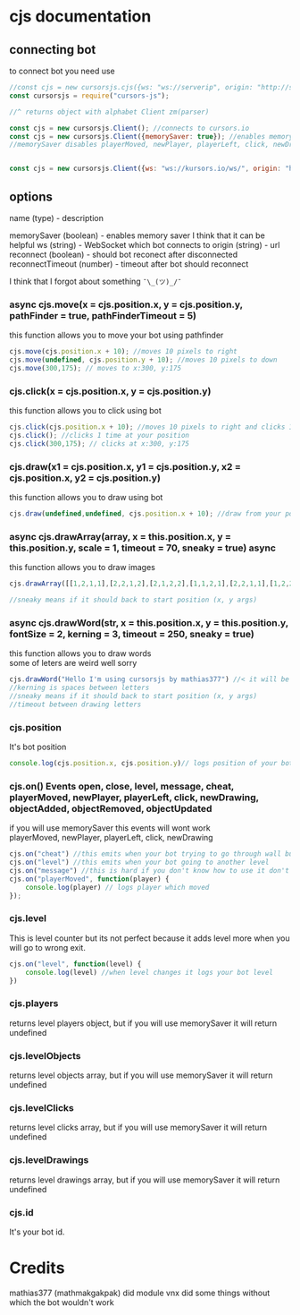 # cjs documentation
## connecting bot
to connect bot you need use  
```js
//const cjs = new cursorsjs.cjs({ws: "ws://serverip", origin: "http://site.name"}) //optionaly you can put agent to change ip
const cursorsjs = require("cursors-js");

//^ returns object with alphabet Client zm(parser)

const cjs = new cursorsjs.Client(); //connects to cursors.io
const cjs = new cursorsjs.Client({memorySaver: true}); //enables memory saver good for making bots
//memorySaver disables playerMoved, newPlayer, playerLeft, click, newDrawing and variables like cjs.levelDrawings, cjs.players, cjs.levelClicks


const cjs = new cursorsjs.Client({ws: "ws://kursors.io/ws/", origin: "http://kursors.io"}); //connects to kursors.io
```

## options
name (type) - description

memorySaver (boolean) - enables memory saver I think that it can be helpful
ws (string) - WebSocket which bot connects to
origin (string) - url
reconnect (boolean) - should bot reconect after disconnected
reconnectTimeout (number) - timeout after bot should reconnect

I think that I forgot about something `¯\_(ツ)_/¯`


### async cjs.move(x = cjs.position.x, y = cjs.position.y, pathFinder = true, pathFinderTimeout = 5)
this function allows you to move your bot using pathfinder  
```js
cjs.move(cjs.position.x + 10); //moves 10 pixels to right
cjs.move(undefined, cjs.position.y + 10); //moves 10 pixels to down
cjs.move(300,175); // moves to x:300, y:175
```

### cjs.click(x = cjs.position.x, y = cjs.position.y)
this function allows you to click using bot  
```js
cjs.click(cjs.position.x + 10); //moves 10 pixels to right and clicks 1 time
cjs.click(); //clicks 1 time at your position
cjs.click(300,175); // clicks at x:300, y:175
```

### cjs.draw(x1 = cjs.position.x, y1 = cjs.position.y, x2 = cjs.position.x, y2 = cjs.position.y)
this function allows you to draw using bot  
```js
cjs.draw(undefined,undefined, cjs.position.x + 10); //draw from your position to your position x + 10 pixels
```

### async cjs.drawArray(array, x = this.position.x, y = this.position.y, scale = 1, timeout = 70, sneaky = true) async
this function allows you to draw images  
```js
cjs.drawArray([[1,2,1,1],[2,2,1,2],[2,1,2,2],[1,1,2,1],[2,2,1,1],[1,2,2,1],[2,4,1,4],[2,5,2,4],[1,5,2,5],[1,4,1,5],[2,5,1,4],[1,5,2,4],[3,5,3,1],[4,5,3,5],[5,4,4,5],[5,3,5,4],[5,2,5,3],[4,1,5,2],[3,1,4,1]]) //draws smile on your position

//sneaky means if it should back to start position (x, y args)
```

### async cjs.drawWord(str, x = this.position.x, y = this.position.y, fontSize = 2, kerning = 3, timeout = 250, sneaky = true)
this function allows you to draw words  
some of leters are weird well sorry  
```js
cjs.drawWord("Hello I'm using cursorsjs by mathias377") //< it will be written
//kerning is spaces between letters
//sneaky means if it should back to start position (x, y args)
//timeout between drawing letters
```
### cjs.position
It's bot position  
```js
console.log(cjs.position.x, cjs.position.y)// logs position of your bot
```

### cjs.on() Events open, close, level, message, cheat, playerMoved, newPlayer, playerLeft, click, newDrawing, objectAdded, objectRemoved, objectUpdated  
if you will use memorySaver this events will wont work  
playerMoved, newPlayer, playerLeft, click, newDrawing  

```js
cjs.on("cheat") //this emits when your bot trying to go through wall but anticheat see that
cjs.on("level") //this emits when your bot going to another level
cjs.on("message") //this is hard if you don't know how to use it don't use it
cjs.on("playerMoved", function(player) {
	console.log(player) // logs player which moved
});
```

### cjs.level
This is level counter but its not perfect because it adds level more when you will go to wrong exit.  
```js
cjs.on("level", function(level) {
	console.log(level) //when level changes it logs your bot level
})
```

### cjs.players
returns level players object, but if you will use memorySaver it will return undefined  

### cjs.levelObjects
returns level objects array, but if you will use memorySaver it will return undefined

### cjs.levelClicks
returns level clicks array, but if you will use memorySaver it will return undefined

### cjs.levelDrawings
returns level drawings array, but if you will use memorySaver it will return undefined

### cjs.id
It's your bot id.  

# Credits
mathias377 (mathmakgakpak) did module
vnx did some things without which the bot wouldn't work
